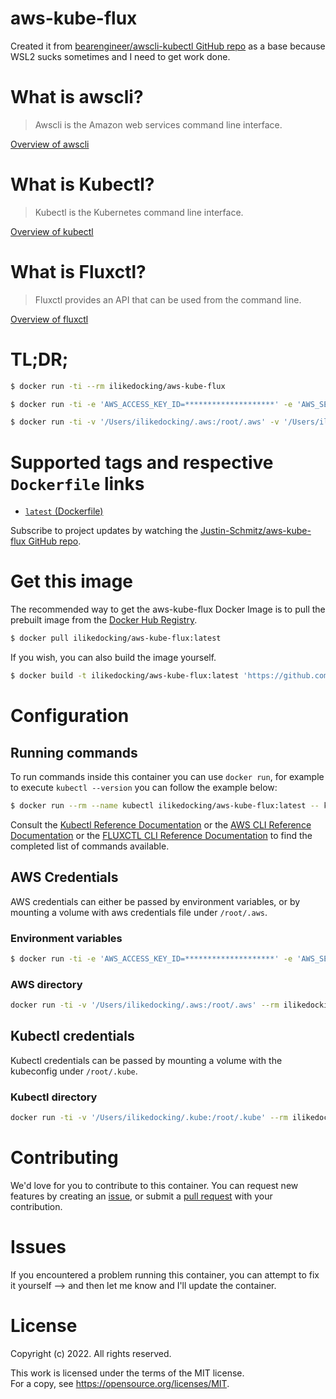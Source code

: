 # aws-kube-flux

Created it from [bearengineer/awscli-kubectl GitHub repo](https://github.com/bearengineer/awscli-kubectl) as a base because WSL2 sucks sometimes and I need to get work done.

# What is awscli?

> Awscli is the Amazon web services command line interface.

[Overview of awscli](https://docs.aws.amazon.com/cli/index.html)

# What is Kubectl?

> Kubectl is the Kubernetes command line interface.

[Overview of kubectl](https://kubernetes.io/docs/reference/kubectl/overview/)

# What is Fluxctl?

> Fluxctl provides an API that can be used from the command line.

[Overview of fluxctl](https://fluxcd.io/legacy/flux/references/fluxctl/)

# TL;DR;

```bash
$ docker run -ti --rm ilikedocking/aws-kube-flux
```

```bash
$ docker run -ti -e 'AWS_ACCESS_KEY_ID=********************' -e 'AWS_SECRET_ACCESS_KEY=****************************************' -v '/Users/ilikedocking/.kube:/root/.kube' --rm ilikedocking/aws-kube-flux kubectl get pods --all-namespaces
```

```bash
$ docker run -ti -v '/Users/ilikedocking/.aws:/root/.aws' -v '/Users/ilikedocking/.kube:/root/.kube' --rm ilikedocking/aws-kube-flux kubectl get pods --all-namespaces
```


# Supported tags and respective `Dockerfile` links

* [`latest` (Dockerfile)](https://github.com/Justin-Schmitz/aws-kube-flux/blob/Dockerfile)

Subscribe to project updates by watching the [Justin-Schmitz/aws-kube-flux GitHub repo](https://github.com/Justin-Schmitz/aws-kube-flux).

# Get this image

The recommended way to get the aws-kube-flux Docker Image is to pull the prebuilt image from the [Docker Hub Registry](https://hub.docker.com/u/ilikedocking/aws-kube-flux).

```bash
$ docker pull ilikedocking/aws-kube-flux:latest
```

If you wish, you can also build the image yourself.

```bash
$ docker build -t ilikedocking/aws-kube-flux:latest 'https://github.com/Justin-Schmitz/aws-kube-flux.git#master'
```

# Configuration

## Running commands

To run commands inside this container you can use `docker run`, for example to execute `kubectl --version` you can follow the example below:

```bash
$ docker run --rm --name kubectl ilikedocking/aws-kube-flux:latest -- kubectl version
```

Consult the [Kubectl Reference Documentation](https://kubernetes.io/docs/reference/generated/kubectl/kubectl-commands) or the [AWS CLI Reference Documentation](https://docs.aws.amazon.com/cli/index.html) or the [FLUXCTL CLI Reference Documentation](https://fluxcd.io/legacy/flux/references/fluxctl/)  to find the completed list of commands available.

## AWS Credentials

AWS credentials can either be passed by environment variables, or by mounting a volume with aws credentials file under `/root/.aws`.

### Environment variables

```bash
$ docker run -ti -e 'AWS_ACCESS_KEY_ID=********************' -e 'AWS_SECRET_ACCESS_KEY=****************************************' --rm ilikedocking/aws-kube-flux aws s3 ls
```

### AWS directory

```bash
docker run -ti -v '/Users/ilikedocking/.aws:/root/.aws' --rm ilikedocking/aws-kube-flux aws s3
```

## Kubectl credentials

Kubectl credentials can be passed by mounting a volume with the kubeconfig under `/root/.kube`.

### Kubectl directory

```bash
docker run -ti -v '/Users/ilikedocking/.kube:/root/.kube' --rm ilikedocking/aws-kube-flux kubectl get pods
```

# Contributing

We'd love for you to contribute to this container. You can request new features by creating an [issue](https://github.com/Justin-Schmitz/aws-kube-flux/issues), or submit a [pull request](https://github.com/Justin-Schmitz/aws-kube-flux/pulls) with your contribution.

# Issues

If you encountered a problem running this container, you can attempt to fix it yourself --> and then let me know and I'll update the container.

# License

Copyright (c) 2022. All rights reserved.

This work is licensed under the terms of the MIT license.  
For a copy, see <https://opensource.org/licenses/MIT>.

